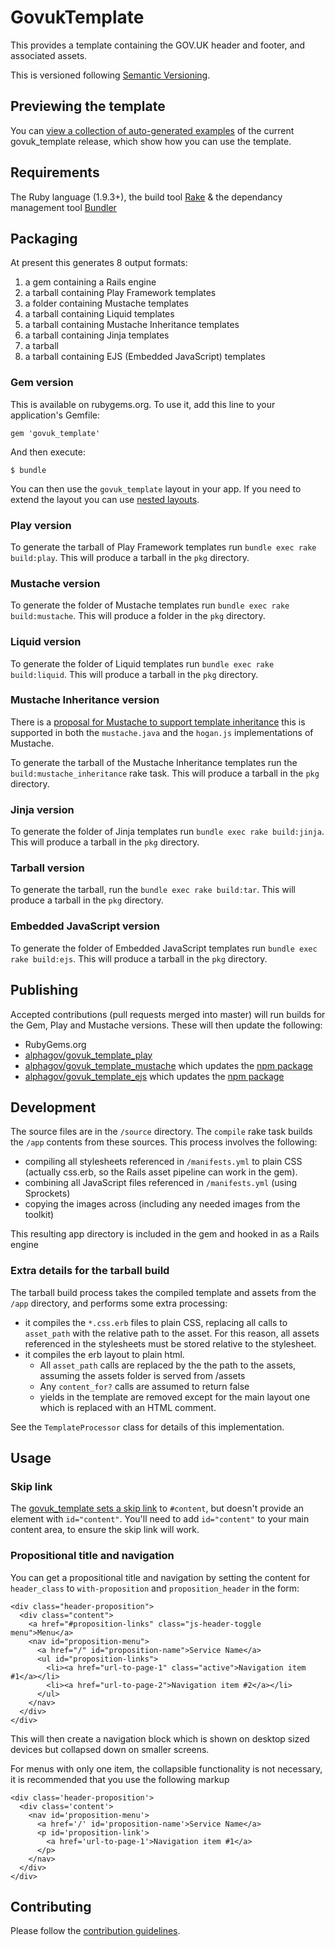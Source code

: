# GovukTemplate

This provides a template containing the GOV.UK header and footer, and associated assets.

This is versioned following [Semantic Versioning](http://semver.org).

## Previewing the template

You can [view a collection of auto-generated examples](http://alphagov.github.io/govuk_template/) of the current govuk_template release, which show how you can use the template.

## Requirements

The Ruby language (1.9.3+), the build tool [Rake](http://rake.rubyforge.org/) & the dependancy management tool [Bundler](http://bundler.io/)

## Packaging

At present this generates 8 output formats:

1. a gem containing a Rails engine
2. a tarball containing Play Framework templates
3. a folder containing Mustache templates
4. a tarball containing Liquid templates
5. a tarball containing Mustache Inheritance templates
6. a tarball containing Jinja templates
7. a tarball
8. a tarball containing EJS (Embedded JavaScript) templates

### Gem version

This is available on rubygems.org.  To use it, add this line to your application's Gemfile:

    gem 'govuk_template'

And then execute:

    $ bundle

You can then use the `govuk_template` layout in your app.  If you need to extend the layout you can use [nested layouts](http://guides.rubyonrails.org/layouts_and_rendering.html#using-nested-layouts).

### Play version

To generate the tarball of Play Framework templates run `bundle exec rake build:play`. This will produce a tarball in the `pkg` directory.

### Mustache version

To generate the folder of Mustache templates run `bundle exec rake build:mustache`. This will produce a folder in the `pkg` directory.

### Liquid version

To generate the folder of Liquid templates run `bundle exec rake build:liquid`. This will produce a tarball in the `pkg` directory.

### Mustache Inheritance version

There is a [proposal for Mustache to support template inheritance](https://github.com/mustache/spec/issues/38) this is supported in both the `mustache.java` and the `hogan.js` implementations of Mustache.

To generate the tarball of the Mustache Inheritance templates run the `build:mustache_inheritance` rake task. This will produce a tarball in the `pkg` directory.

### Jinja version

To generate the folder of Jinja templates run `bundle exec rake build:jinja`. This will produce a tarball in the `pkg` directory.

### Tarball version

To generate the tarball, run the `bundle exec rake build:tar`. This will produce a tarball in the `pkg` directory.

### Embedded JavaScript version

To generate the folder of Embedded JavaScript templates run `bundle exec rake build:ejs`. This will produce a tarball in the `pkg` directory.

## Publishing

Accepted contributions (pull requests merged into master) will run builds for the Gem, Play and Mustache versions. These will then update the following:

* RubyGems.org
* [alphagov/govuk_template_play](https://github.com/alphagov/govuk_template_play)
* [alphagov/govuk_template_mustache](https://github.com/alphagov/govuk_template_mustache) which updates the [npm package](https://npmjs.org/package/govuk_template_mustache)
* [alphagov/govuk_template_ejs](https://github.com/alphagov/govuk_template_ejs) which updates the [npm package](https://npmjs.org/package/govuk_template_ejs)


## Development

The source files are in the `/source` directory.  The `compile` rake task builds the `/app` contents from these sources.  This process involves the following:

* compiling all stylesheets referenced in `/manifests.yml` to plain CSS (actually css.erb, so the Rails asset pipeline can work in the gem).
* combining all JavaScript files referenced in `/manifests.yml` (using Sprockets)
* copying the images across (including any needed images from the toolkit)

This resulting app directory is included in the gem and hooked in as a Rails engine

### Extra details for the tarball build

The tarball build process takes the compiled template and assets from the `/app` directory, and performs some extra processing:

* it compiles the `*.css.erb` files to plain CSS, replacing all calls to `asset_path` with the relative path to the asset.
  For this reason, all assets referenced in the stylesheets must be stored relative to the stylesheet.
* it compiles the erb layout to plain html.
    * All `asset_path` calls are replaced by the the path to the assets, assuming the assets folder is served from /assets
    * Any `content_for?` calls are assumed to return false
    * yields in the template are removed except for the main layout one which is replaced with an HTML comment.

See the `TemplateProcessor` class for details of this implementation.

## Usage

### Skip link

The [govuk_template sets a skip link](https://github.com/alphagov/govuk_template/blob/master/source/views/layouts/govuk_template.html.erb#L64-L68) to `#content`, but doesn't provide an element with `id="content"`. You'll need to add `id="content"` to your main content area, to ensure the skip link will work.

### Propositional title and navigation

You can get a propositional title and navigation by setting the content for `header_class` to `with-proposition` and `proposition_header` in the form:

    <div class="header-proposition">
      <div class="content">
        <a href="#proposition-links" class="js-header-toggle menu">Menu</a>
        <nav id="proposition-menu">
          <a href="/" id="proposition-name">Service Name</a>
          <ul id="proposition-links">
            <li><a href="url-to-page-1" class="active">Navigation item #1</a></li>
            <li><a href="url-to-page-2">Navigation item #2</a></li>
          </ul>
        </nav>
      </div>
    </div>

This will then create a navigation block which is shown on desktop sized devices but collapsed down on smaller screens.

For menus with only one item, the collapsible functionality is not necessary, it is recommended that you use the following markup

    <div class='header-proposition'>
      <div class='content'>
        <nav id='proposition-menu'>
          <a href='/' id='proposition-name'>Service Name</a>
          <p id='proposition-link'>
            <a href='url-to-page-1'>Navigation item #1</a>
          </p>
        </nav>
      </div>
    </div>

## Contributing

Please follow the [contribution guidelines](https://github.com/alphagov/govuk_template/blob/master/CONTRIBUTING.md).
